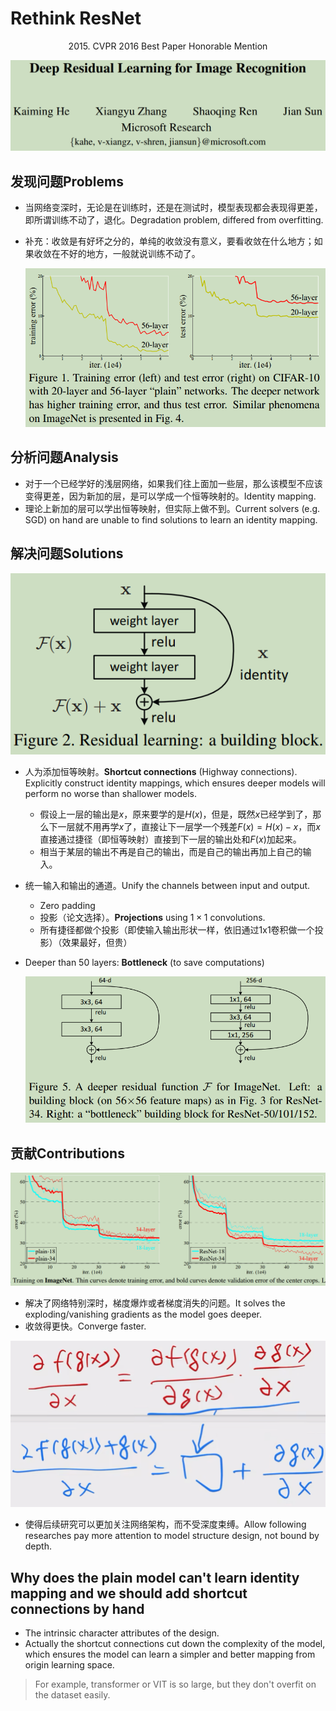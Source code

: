 # Rethink ResNet

<center>2015. CVPR 2016 Best Paper Honorable Mention</center>

![](https://raw.githubusercontent.com/BigbigShark/Reading-23/master/paperReading/Classifications/imgs/ResNet_Img_Title.png)

## 发现问题Problems

- 当网络变深时，无论是在训练时，还是在测试时，模型表现都会表现得更差，即所谓训练不动了，退化。Degradation problem, differed from overfitting. 

- 补充：收敛是有好坏之分的，单纯的收敛没有意义，要看收敛在什么地方；如果收敛在不好的地方，一般就说训练不动了。

  ![](https://raw.githubusercontent.com/BigbigShark/Reading-23/master/paperReading/Classifications/imgs/ResNet_Img_Problems.png)

## 分析问题Analysis

- 对于一个已经学好的浅层网络，如果我们往上面加一些层，那么该模型不应该变得更差，因为新加的层，是可以学成一个恒等映射的。Identity mapping.
- 理论上新加的层可以学出恒等映射，但实际上做不到。Current solvers (e.g. SGD) on hand are unable to find solutions to learn an identity mapping.

## 解决问题Solutions

![](https://raw.githubusercontent.com/BigbigShark/Reading-23/master/paperReading/Classifications/imgs/ResNet_Img_Solutions.png)

- 人为添加恒等映射。**Shortcut connections** (Highway connections). Explicitly construct identity mappings, which ensures deeper models will perform no worse than shallower models.

  - 假设上一层的输出是$x$，原来要学的是$H(x)$，但是，既然$x$已经学到了，那么下一层就不用再学$x$了，直接让下一层学一个残差$F(x) = H(x) - x$，而$x$直接通过捷径（即恒等映射）直接到下一层的输出处和$F(x)$加起来。
  - 相当于某层的输出不再是自己的输出，而是自己的输出再加上自己的输入。

- 统一输入和输出的通道。Unify the channels between input and output.

  - Zero padding
  - 投影（论文选择）。**Projections** using $1 \times 1$ convolutions.
  - 所有捷径都做个投影（即使输入输出形状一样，依旧通过1x1卷积做一个投影）（效果最好，但贵）

- Deeper than 50 layers: **Bottleneck** (to save computations)

  ![](https://raw.githubusercontent.com/BigbigShark/Reading-23/master/paperReading/Classifications/imgs/ResNet_Img_Solutions_Bottleneck.png)

## 贡献Contributions

![image-20230217151627809](https://raw.githubusercontent.com/BigbigShark/Reading-23/master/paperReading/Classifications/imgs/ResNet_Img_Countributions)

- 解决了网络特别深时，梯度爆炸或者梯度消失的问题。It solves the exploding/vanishing gradients as the model goes deeper.
- 收敛得更快。Converge faster.

![](https://raw.githubusercontent.com/BigbigShark/Reading-23/master/paperReading/Classifications/imgs/ResNet_Img_Gradients.png)

- 使得后续研究可以更加关注网络架构，而不受深度束缚。Allow following researches pay more attention to model structure design, not bound by depth.

## Why does the plain model can't learn identity mapping and we should add shortcut connections by hand

- The intrinsic character attributes of the design.
- Actually the shortcut connections cut down the complexity of the model, which ensures the model can learn a simpler and better mapping from origin learning space.

> For example, transformer or VIT is so large, but they don't overfit on the dataset easily.